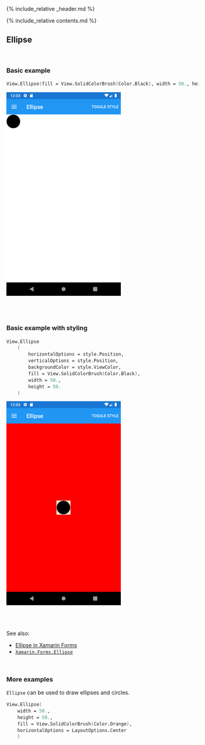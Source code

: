 {% include_relative _header.md %}

{% include_relative contents.md %}

Ellipse
--------

<br /> 

### Basic example


```fsharp 
View.Ellipse(fill = View.SolidColorBrush(Color.Black), width = 50., height = 50.)
```

<img src="images/views/Ellipse-adr-basic.png" width="300">

<br /> <br /> 

### Basic example with styling

```fsharp 
View.Ellipse
    (
        horizontalOptions = style.Position,
        verticalOptions = style.Position,
        backgroundColor = style.ViewColor,
        fill = View.SolidColorBrush(Color.Black),
        width = 50.,
        height = 50.
    )
```


<img src="images/views/Ellipse-adr-styled.png" width="300">

<br /> <br /> 

See also:

* [Ellipse in Xamarin Forms](https://docs.microsoft.com/en-us/xamarin/xamarin-forms/user-interface/shapes/Ellipse)
* [`Xamarin.Forms.Ellipse`](https://docs.microsoft.com/en-us/dotnet/api/Xamarin.Forms.Ellipse)

<br /> 

### More examples

`Ellipse` can be used to draw ellipses and circles.

```fsharp 
View.Ellipse(
    width = 50.,
    height = 50.,
    fill = View.SolidColorBrush(Color.Orange),
    horizontalOptions = LayoutOptions.Center 
    )
```